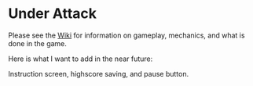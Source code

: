 # Under Attack
Please see the [Wiki](https://github.com/TrumpetDude/Under-Attack/wiki) for information on gameplay, mechanics, and what is done in the game.

Here is what I want to add in the near future: 

Instruction screen, highscore saving, and pause button.
